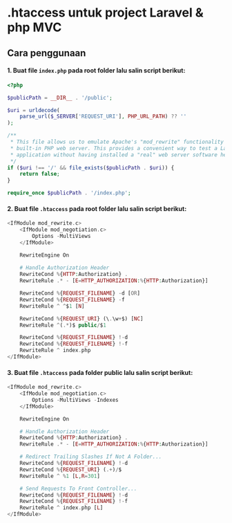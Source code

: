 # .htaccess untuk project Laravel & php MVC

## Cara penggunaan

#### 1. Buat file `index.php` pada root folder lalu salin script berikut:

```php
<?php

$publicPath = __DIR__ . '/public';

$uri = urldecode(
    parse_url($_SERVER['REQUEST_URI'], PHP_URL_PATH) ?? ''
);

/**
 * This file allows us to emulate Apache's "mod_rewrite" functionality from the
 * built-in PHP web server. This provides a convenient way to test a Laravel
 * application without having installed a "real" web server software here.
 */
if ($uri !== '/' && file_exists($publicPath . $uri)) {
    return false;
}

require_once $publicPath . '/index.php';

```

#### 2. Buat file `.htaccess` pada root folder lalu salin script berikut:

```php
<IfModule mod_rewrite.c>
    <IfModule mod_negotiation.c>
        Options -MultiViews
    </IfModule>

    RewriteEngine On
    
    # Handle Authorization Header
    RewriteCond %{HTTP:Authorization} .
    RewriteRule .* - [E=HTTP_AUTHORIZATION:%{HTTP:Authorization}]

    RewriteCond %{REQUEST_FILENAME} -d [OR]
    RewriteCond %{REQUEST_FILENAME} -f
    RewriteRule ^ ^$1 [N]

    RewriteCond %{REQUEST_URI} (\.\w+$) [NC]
    RewriteRule ^(.*)$ public/$1

    RewriteCond %{REQUEST_FILENAME} !-d
    RewriteCond %{REQUEST_FILENAME} !-f
    RewriteRule ^ index.php
</IfModule>
```

#### 3. Buat file `.htaccess` pada folder public lalu salin script berikut:
```php
<IfModule mod_rewrite.c>
    <IfModule mod_negotiation.c>
        Options -MultiViews -Indexes
    </IfModule>

    RewriteEngine On

    # Handle Authorization Header
    RewriteCond %{HTTP:Authorization} .
    RewriteRule .* - [E=HTTP_AUTHORIZATION:%{HTTP:Authorization}]

    # Redirect Trailing Slashes If Not A Folder...
    RewriteCond %{REQUEST_FILENAME} !-d
    RewriteCond %{REQUEST_URI} (.+)/$
    RewriteRule ^ %1 [L,R=301]

    # Send Requests To Front Controller...
    RewriteCond %{REQUEST_FILENAME} !-d
    RewriteCond %{REQUEST_FILENAME} !-f
    RewriteRule ^ index.php [L]
</IfModule>
```
